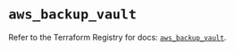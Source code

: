# `aws_backup_vault`

Refer to the Terraform Registry for docs: [`aws_backup_vault`](https://registry.terraform.io/providers/hashicorp/aws/5.54.1/docs/resources/backup_vault).

